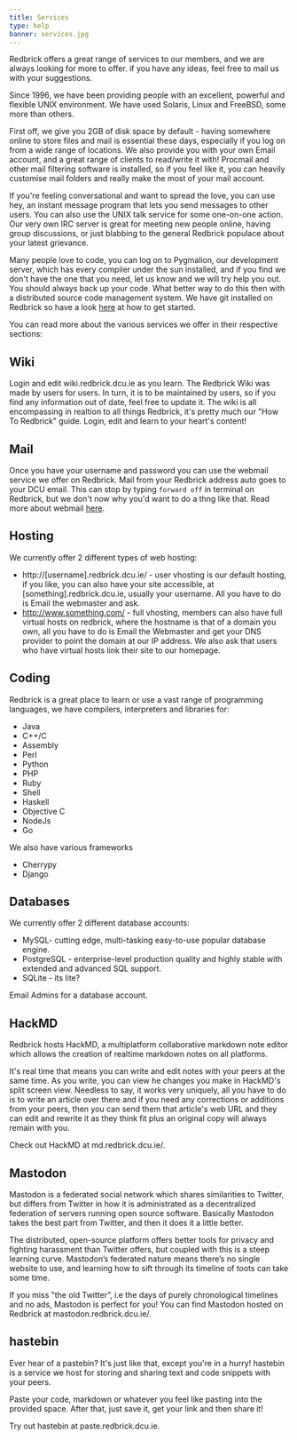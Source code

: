 ```yaml
---
title: Services
type: help
banner: services.jpg
---
```


Redbrick offers a great range of services to our members, and we are always looking for more to offer. if you have any ideas, feel free to mail us with your suggestions.

Since 1996, we have been providing people with an excellent, powerful and flexible UNIX environment. We have used Solaris, Linux and FreeBSD, some more than others.

First off, we give you 2GB of disk space by default - having somewhere online to store files and mail is essential these days, especially if you log on from a wide range of locations. We also provide you with your own Email account, and a great range of clients to read/write it with! Procmail and other mail filtering software is installed, so if you feel like it, you can heavily customise mail folders and really make the most of your mail account.

If you're feeling conversational and want to spread the love, you can use hey, an instant message program that lets you send messages to other users. You can also use the UNIX talk service for some one-on-one action. Our very own IRC server is great for meeting new people online, having group discussions, or just blabbing to the general Redbrick populace about your latest grievance.

Many people love to code, you can log on to Pygmalion, our development server, which has every compiler under the sun installed, and if you find we don't have the one that you need, let us know and we will try help you out. You should always back up your code. What better way to do this then with a distributed source code management system. We have git installed on Redbrick so have a look [here](https://wiki.redbrick.dcu.ie/mw/Git) at how to get started.


You can read more about the various services we offer in their respective sections:

## Wiki
Login and edit wiki.redbrick.dcu.ie as you learn. The Redbrick Wiki was made by users for users. In turn, it is to be maintained by users, so if you find any information out of date, feel free to update it. The wiki is all encompassing in realtion to all things Redbrick, it's pretty much our "How To Redbrick" guide. Login, edit and learn to your heart's content!

## Mail
Once you have your username and password you can use the webmail service we offer on Redbrick. Mail from your Redbrick address auto goes to your DCU email. This can stop by typing ```forward off``` in terminal on Redbrick, but we don't now why you'd want to do a thng like that. Read more about webmail [here](https://wiki.redbrick.dcu.ie/mw/Webmail).

## Hosting
We currently offer 2 different types of web hosting:
*   http://[username].redbrick.dcu.ie/ - user vhosting is our default hosting, if you like, you can also have your site accessible, at [something].redbrick.dcu.ie, usually your username. All you have to do is Email the webmaster and ask.
*   http://www.something.com/ - full vhosting, members can also have full virtual hosts on redbrick, where the hostname is that of a domain you own, all you have to do is Email the Webmaster and get your DNS provider to point the domain at our IP address. We also ask that users who have virtual hosts link their site to our homepage.



## Coding
Redbrick is a great place to learn or use a vast range of programming languages, we have compilers, interpreters and libraries for:

*   Java
*   C++/C
*   Assembly
*   Perl
*   Python
*   PHP
*   Ruby
*   Shell
*   Haskell
*   Objective C
*   NodeJs
*   Go

We also have various frameworks

*   Cherrypy
*   Django

## Databases
We currently offer 2 different database accounts:

*   MySQL- cutting edge, multi-tasking easy-to-use popular database engine.
*   PostgreSQL - enterprise-level production quality and highly stable with extended and advanced SQL support.
*   SQLite - its lite?

Email Admins for a database account.


## HackMD

Redbrick hosts HackMD, a multiplatform collaborative markdown note editor which allows the creation of realtime markdown notes on all platforms. 

It's real time that means you can write and edit notes with your peers at the same time. As you write, you can view he changes you make in HackMD's split screen view. Needless to say, it works very uniquely, all you have to do is to write an article over there and if you need any corrections or additions from your peers, then you can send them that article's web URL and they can edit and rewrite it as they think fit plus an original copy will always remain with you.

Check out HackMD at md.redbrick.dcu.ie/.

## Mastodon
Mastodon is a federated social network which shares similarities to Twitter, but differs from Twitter in how it is administrated as a decentralized federation of servers running open source software. Basically Mastodon takes the best part from Twitter, and then it does it a little better.

The distributed, open-source platform offers better tools for privacy and fighting harassment than Twitter offers, but coupled with this is a steep learning curve. Mastodon’s federated nature means there’s no single website to use, and learning how to sift through its timeline of toots can take some time.

If you miss "the old Twitter”, i.e the days of purely chronological timelines and no ads, Mastodon is perfect for you! You can find Mastodon hosted on Redbrick at mastodon.redbrick.dcu.ie/.


## hastebin
Ever hear of a pastebin? It's just like that, except you're in a hurry! hastebin is a service we host for storing and sharing text and code snippets with your peers.

Paste your code, markdown or whatever you feel like pasting into the provided space. After that, just save it, get your link and then share it!

Try out hastebin at paste.redbrick.dcu.ie.


